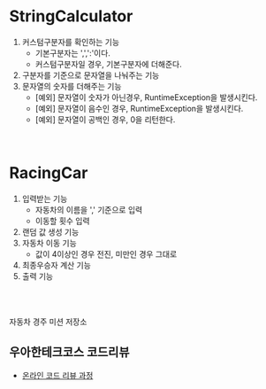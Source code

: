 # StringCalculator
1. 커스텀구분자를 확인하는 기능
   * 기본구분자는 ',',':'이다.
   * 커스텀구분자일 경우, 기본구분자에 더해준다.
2. 구분자를 기준으로 문자열을 나눠주는 기능
3. 문자열의 숫자를 더해주는 기능
   * [예외] 문자열이 숫자가 아닌경우, RuntimeException을 발생시킨다.
   * [예외] 문자열이 음수인 경우, RuntimeException을 발생시킨다.
   * [예외] 문자열이 공백인 경우, 0을 리턴한다.

<br>

# RacingCar
1. 입력받는 기능
   * 자동차의 이름을 ',' 기준으로 입력
   * 이동할 횟수 입력
2. 랜덤 값 생성 기능
3. 자동차 이동 기능
   * 값이 4이상인 경우 전진, 미만인 경우 그대로
4. 최종우승자 계산 기능
5. 출력 기능


<br>
<br>

자동차 경주 미션 저장소

## 우아한테크코스 코드리뷰

- [온라인 코드 리뷰 과정](https://github.com/woowacourse/woowacourse-docs/blob/master/maincourse/README.md)